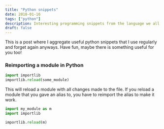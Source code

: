 ```yaml
---
title: "Python snippets"
date: 2018-01-16
tags: ["python"]
description: Interesting programming snippets from the language we all love.
draft: false
---
```


This is a post where I aggregate useful python snippets that I use regularly and forget again anyways. Have fun, maybe there is something useful for you too!

### Reimporting a module in Python
```python
import importlib
importlib.reload(some_module)
```

This will reload a module with all changes made to the file. If you reload a module that you gave an alias to, you have to reimport the alias to make it work.

```python
import my_module as m
import importlib

importlib.reload(m)
```
